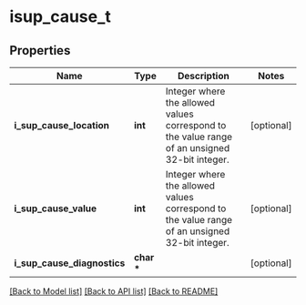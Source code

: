 # isup_cause_t

## Properties
Name | Type | Description | Notes
------------ | ------------- | ------------- | -------------
**i_sup_cause_location** | **int** | Integer where the allowed values correspond to the value range of an unsigned 32-bit integer.  | [optional] 
**i_sup_cause_value** | **int** | Integer where the allowed values correspond to the value range of an unsigned 32-bit integer.  | [optional] 
**i_sup_cause_diagnostics** | **char \*** |  | [optional] 

[[Back to Model list]](../README.md#documentation-for-models) [[Back to API list]](../README.md#documentation-for-api-endpoints) [[Back to README]](../README.md)



